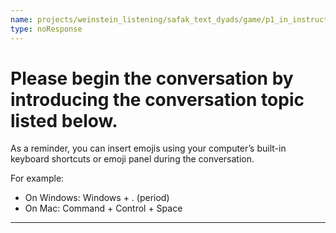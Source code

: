 ```yaml
---
name: projects/weinstein_listening/safak_text_dyads/game/p1_in_instructions.md
type: noResponse
---
```


# Please begin the conversation by introducing the conversation topic listed below.

As a reminder, you can insert emojis using your computer’s built-in keyboard shortcuts or emoji panel during the conversation.

For example:

- On Windows: Windows + . (period)
- On Mac: Command + Control + Space

---
